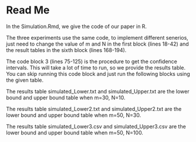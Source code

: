 # Read Me
In the Simulation.Rmd, we give the code of our paper in R.

The three experiments use the same code, to implement different senerios, just need to change the value of m and N in the first block (lines 18-42) and the result tables in the sixth block (lines 168-194).

The code block 3 (lines 75-125) is the procedure to get the confidence intervals. This will take a lot of time to run, so we provide the results table. You can skip running this code block and just run the following blocks using the given table.

The results table simulated_Lower.txt and simulated_Upper.txt are the lower bound and upper bound table when m=30, N=10.

The results table simulated_Lower2.txt and simulated_Upper2.txt are the lower bound and upper bound table when m=50, N=30.

The results table simulated_Lower3.csv and simulated_Upper3.csv are the lower bound and upper bound table when m=50, N=100.
